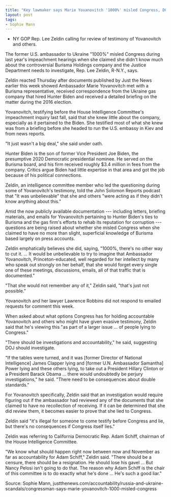 ```yaml
---
title: "Key lawmaker says Marie Yovanovitch '1000%' misled Congress, DOJ should investigate"
layout: post
tags:
- Sophie Mann
---
```


- NY GOP Rep. Lee Zeldin calling for review of testimony of Yovanovitch and others.

The former U.S. ambassador to Ukraine "1000%" misled Congress during last year's impeachment hearings when she claimed she didn't know much about the controversial Burisma Holdings company and the Justice Department needs to investigate, Rep. Lee Zeldin, R-N.Y., says.

Zeldin reacted Thursday after documents published by Just the News earlier this week showed Ambassador Marie Yovanovitch met with a Burisma representative, received correspondence from the Ukraine gas company that hired Hunter Biden and received a detailed briefing on the matter during the 2016 election.

Yovanovitch, testifying before the House Intelligence Committee's impeachment inquiry last fall, said that she knew little about the company, especially as it pertained to the Biden. She testified most of what she knew was from a briefing before she headed to run the U.S. embassy in Kiev and from news reports.

"It just wasn't a big deal," she said under oath.

Hunter Biden is the son of former Vice President Joe Biden, the presumptive 2020 Democratic presidential nominee. He served on the Burisma board, and his firm received roughly $3.4 million in fees from the company. Critics argue Biden had little expertise in that area and got the job because of his political connections.

Zeldin, an intelligence committee member who led the questioning during some of Yovanovitch's testimony, told the John Solomon Reports podcast that "It was unbelievable" that she and others "were acting as if they didn't know anything about this."

Amid the now publicly available documentation --- including letters, briefing materials, and emails for Yovanovitch pertaining to Hunter Biden's ties to Burisma and the gas firm's efforts to rehab its reputation for corruption --- questions are being raised about whether she misled Congress when she claimed to have no more than slight, superficial knowledge of Burisma based largely on press accounts.

Zeldin emphatically believes she did, saying, "1000%, there's no other way to cut it. ... It would be unbelievable to try to imagine that Ambassador Yovanovitch, Princeton-educated, well regarded for her intellect by many who speak out strongly on her behalf, that she would forget every single one of these meetings, discussions, emails, all of that traffic that is documented."

"That she would not remember any of it," Zeldin said, "that's just not possible."

Yovanovitch and her lawyer Lawrence Robbins did not respond to emailed requests for comment this week.

When asked about what options Congress has for holding accountable Yovanovitch and others who might have given evasive testimony, Zeldin said that he's viewing this "as part of a larger issue ... of people lying to Congress."

"There should be investigations and accountability," he said, suggesting DOJ should investigate.

"If the tables were turned, and it was [former Director of National Intelligence] James Clapper lying and [former U.N. Ambassador Samantha] Power lying and these others lying, to take out a President Hillary Clinton or a President Barack Obama ... there would undoubtedly be perjury investigations," he said. "There need to be consequences about double standards."

For Yovanovitch specifically, Zeldin said that an investigation would require figuring out if the ambassador had reviewed any of the documents that she claimed to have no recollection of receiving. If it can be determined that she did review them, it becomes easier to prove that she lied to Congress.

Zeldin said "it's illegal for someone to come testify before Congress and lie, but there's no consequences if Congress itself lies."

Zeldin was referring to California Democratic Rep. Adam Schiff, chairman of the House Intelligence Committee.

"We know what should happen right now between now and November as far as accountability for Adam Schiff," Zeldin said. "There should be a censure, there should be a resignation. He should lose his gavel ... But Nancy Pelosi isn't going to do that. The reason why Adam Schiff is the chair of this committee is to do exactly what he's done ... He's such a good liar."

Source: Sophie Mann, justthenews.com/accountability/russia-and-ukraine-scandals/congressman-says-marie-yovanovitch-1000-misled-congress
